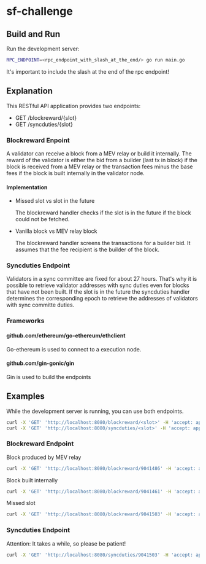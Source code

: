 # sf-challenge


## Build and Run

Run the development server:

```bash
RPC_ENDPOINT=<rpc_endpoint_with_slash_at_the_end/> go run main.go
```

It's important to include the slash at the end of the rpc endpoint!

## Explanation

This RESTful API application provides two endpoints:
- GET /blockreward/{slot}
- GET /syncduties/{slot}

### Blockreward Enpoint
A validator can receive a block from a MEV relay or build it internally. The reward of the validator is either the bid from a builder (last tx in block) if the block is received from a MEV relay or the transaction fees minus the base fees if the block is built internally in the validator node.

#### Implementation
- Missed slot vs slot in the future
  
  The blockreward handler checks if the slot is in the future if the block could not be fetched.

- Vanilla block vs MEV relay block
  
  The blockreward handler screens the transactions for a builder bid. It assumes that the fee recipient is the builder of the block.

### Syncduties Endpoint
Validators in a sync committee are fixed for about 27 hours. That's why it is possible to retrieve validator addresses with sync duties even for blocks that have not been built. If the slot is in the future the syncduties handler determines the corresponding epoch to retrieve the addresses of validators with sync committe duties.

### Frameworks

#### github.com/ethereum/go-ethereum/ethclient
Go-ethereum is used to connect to a execution node.

#### github.com/gin-gonic/gin
Gin is used to build the endpoints

## Examples

While the development server is running, you can use both endpoints.
```bash
curl -X 'GET' 'http://localhost:8080/blockreward/<slot>' -H 'accept: application/json'
curl -X 'GET' 'http://localhost:8080/syncduties/<slot>' -H 'accept: application/json'
```

### Blockreward Endpoint

Block produced by MEV relay
```bash
curl -X 'GET' 'http://localhost:8080/blockreward/9041486' -H 'accept: application/json'
```

Block built internally
```bash
curl -X 'GET' 'http://localhost:8080/blockreward/9041461' -H 'accept: application/json' 
```

Missed slot
```bash
curl -X 'GET' 'http://localhost:8080/blockreward/9041503' -H 'accept: application/json' 
```

### Syncduties Endpoint

Attention: It takes a while, so please be patient!
```bash
curl -X 'GET' 'http://localhost:8080/syncduties/9041503' -H 'accept: application/json' 
```
